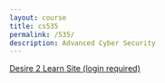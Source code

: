 ```yaml
---
layout: course
title: cs535
permalink: /535/
description: Advanced Cyber Security
---
```


[Desire 2 Learn Site (login required)](https://nmhu.desire2learn.com/d2l/home/28410)



